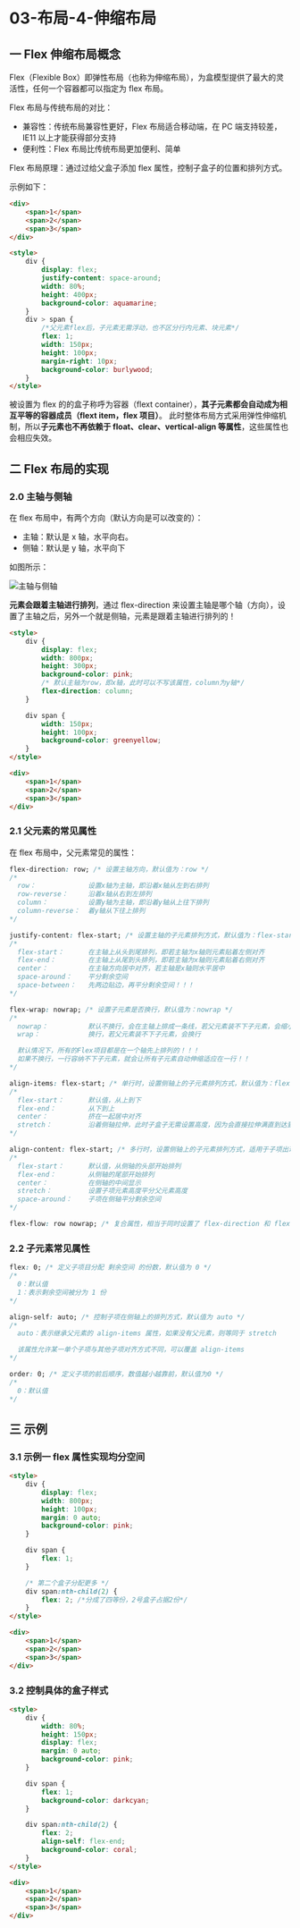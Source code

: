 # 03-布局-4-伸缩布局

## 一 Flex 伸缩布局概念

Flex（Flexible Box）即弹性布局（也称为伸缩布局），为盒模型提供了最大的灵活性，任何一个容器都可以指定为 flex 布局。

Flex 布局与传统布局的对比：

-   兼容性：传统布局兼容性更好，Flex 布局适合移动端，在 PC 端支持较差，IE11 以上才能获得部分支持
-   便利性：Flex 布局比传统布局更加便利、简单

Flex 布局原理：通过过给父盒子添加 flex 属性，控制子盒子的位置和排列方式。

示例如下：

```html
<div>
    <span>1</span>
    <span>2</span>
    <span>3</span>
</div>

<style>
    div {
        display: flex;
        justify-content: space-around;
        width: 80%;
        height: 400px;
        background-color: aquamarine;
    }
    div > span {
        /*父元素flex后，子元素无需浮动，也不区分行内元素、块元素*/
        flex: 1;
        width: 150px;
        height: 100px;
        margin-right: 10px;
        background-color: burlywood;
    }
</style>
```

被设置为 flex 的的盒子称呼为容器（flext container），**其子元素都会自动成为相互平等的容器成员（flext item，flex 项目）**。 此时整体布局方式采用弹性伸缩机制，所以**子元素也不再依赖于 float、clear、vertical-align 等属性**，这些属性也会相应失效。

## 二 Flex 布局的实现

### 2.0 主轴与侧轴

在 flex 布局中，有两个方向（默认方向是可以改变的）：

-   主轴：默认是 x 轴，水平向右。
-   侧轴：默认是 y 轴，水平向下

如图所示：

![主轴与侧轴](../images/css/flex-01.png)

**元素会跟着主轴进行排列**，通过 flex-direction 来设置主轴是哪个轴（方向），设置了主轴之后，另外一个就是侧轴，元素是跟着主轴进行排列的！

```html
<style>
    div {
        display: flex;
        width: 800px;
        height: 300px;
        background-color: pink;
        /* 默认主轴为row，即x轴，此时可以不写该属性，column为y轴*/
        flex-direction: column;
    }

    div span {
        width: 150px;
        height: 100px;
        background-color: greenyellow;
    }
</style>

<div>
    <span>1</span>
    <span>2</span>
    <span>3</span>
</div>
```

### 2.1 父元素的常见属性

在 flex 布局中，父元素常见的属性：

```css
flex-direction: row; /* 设置主轴方向，默认值为：row */
/*
  row：             设置x轴为主轴，即沿着x轴从左到右排列
  row-reverse：     沿着x轴从右到左排列
  column：          设置y轴为主轴，即沿着y轴从上往下排列
  column-reverse：  着y轴从下往上排列
*/

justify-content: flex-start; /* 设置主轴的子元素排列方式，默认值为：flex-start */
/*
  flex-start：      在主轴上从头到尾排列，即若主轴为x轴则元素贴着左侧对齐
  flex-end：        在主轴上从尾到头排列，即若主轴为x轴则元素贴着右侧对齐
  center：          在主轴方向居中对齐，若主轴是x轴则水平居中
  space-around：    平分剩余空间
  space-between：   先两边贴边，再平分剩余空间！！！
*/

flex-wrap: nowrap; /* 设置子元素是否换行，默认值为：nowrap */
/*
  nowrap：          默认不换行，会在主轴上排成一条线，若父元素装不下子元素，会缩小子盒子宽度
  wrap：            换行，若父元素装不下子元素，会换行

  默认情况下，所有的Flex项目都是在一个轴先上排列的！！！
  如果不换行，一行容纳不下子元素，就会让所有子元素自动伸缩适应在一行！！
*/

align-items: flex-start; /* 单行时，设置侧轴上的子元素排列方式，默认值为：flex-start */
/*
  flex-start：      默认值，从上到下
  flex-end：        从下到上
  center：          挤在一起居中对齐
  stretch：         沿着侧轴拉伸，此时子盒子无需设置高度，因为会直接拉伸满直到达到父盒子高度
*/

align-content: flex-start; /* 多行时，设置侧轴上的子元素排列方式，适用于子项出现换行的情况，默认值为：flex-start */
/*
  flex-start：      默认值，从侧轴的头部开始排列
  flex-end：        从侧轴的尾部开始排列
  center：          在侧轴的中间显示
  stretch：         设置子项元素高度平分父元素高度
  space-around：    子项在侧轴平分剩余空间
*/

flex-flow: row nowrap; /* 复合属性，相当于同时设置了 flex-direction 和 flex-wrap */
```

### 2.2 子元素常见属性

```css
flex: 0; /* 定义子项目分配 剩余空间 的份数，默认值为 0 */
/*
  0：默认值
  1：表示剩余空间被分为 1 份
*/

align-self: auto; /* 控制子项在侧轴上的排列方式，默认值为 auto */
/*
  auto：表示继承父元素的 align-items 属性，如果没有父元素，则等同于 stretch

  该属性允许某一单个子项与其他子项对齐方式不同，可以覆盖 align-items
*/

order: 0; /* 定义子项的前后顺序，数值越小越靠前，默认值为0 */
/*
  0：默认值
*/
```

## 三 示例

### 3.1 示例一 flex 属性实现均分空间

```html
<style>
    div {
        display: flex;
        width: 800px;
        height: 100px;
        margin: 0 auto;
        background-color: pink;
    }

    div span {
        flex: 1;
    }

    /* 第二个盒子分配更多 */
    div span:nth-child(2) {
        flex: 2; /*分成了四等份，2号盒子占据2份*/
    }
</style>

<div>
    <span>1</span>
    <span>2</span>
    <span>3</span>
</div>
```

### 3.2 控制具体的盒子样式

```html
<style>
    div {
        width: 80%;
        height: 150px;
        display: flex;
        margin: 0 auto;
        background-color: pink;
    }

    div span {
        flex: 1;
        background-color: darkcyan;
    }

    div span:nth-child(2) {
        flex: 2;
        align-self: flex-end;
        background-color: coral;
    }
</style>

<div>
    <span>1</span>
    <span>2</span>
    <span>3</span>
</div>
```
